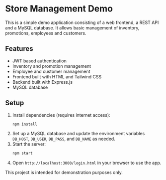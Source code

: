 # Store Management Demo

This is a simple demo application consisting of a web frontend, a REST API and a MySQL database. It allows basic management of inventory, promotions, employees and customers.

## Features

- JWT based authentication
- Inventory and promotion management
- Employee and customer management
- Frontend built with HTML and Tailwind CSS
- Backend built with Express.js
- MySQL database

## Setup

1. Install dependencies (requires internet access):
   ```bash
   npm install
   ```
2. Set up a MySQL database and update the environment variables `DB_HOST`, `DB_USER`, `DB_PASS`, and `DB_NAME` as needed.
3. Start the server:
   ```bash
   npm start
   ```
4. Open `http://localhost:3000/login.html` in your browser to use the app.

This project is intended for demonstration purposes only.
